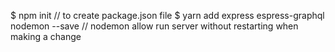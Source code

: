 $ npm init // to create package.json file
$ yarn add express espress-graphql nodemon --save // nodemon allow run server without restarting when making a change

